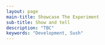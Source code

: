 ```yaml
---
layout: page
main-title: Showcase The Experiment
sub-title: Show and tell
description: "TBC"
keywords: "Development, Sush"
---
```


